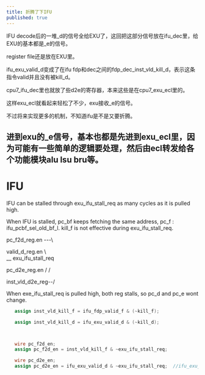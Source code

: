 ```yaml
---
title: 折腾了下IFU
published: true
---
```


IFU decode后的一堆_d的信号全给EXU了，这回把这部分信号放在ifu_dec里，给EXU的基本都是_e的信号。

register file还是放在EXU里。


ifu_exu_valid_d变成了在ifu fdp和dec之间的fdp_dec_inst_vld_kill_d，表示这条指令valid并且没有被kill_d。

cpu7_ifu_dec里也就放了些d2e的寄存器，本来这些是在cpu7_exu_ecl里的。

这样exu_ecl就看起来轻松了不少，exu接收_e的信号。

不过将来实现更多的机制，不知道ifu是不是又要折腾。

进到exu的_e信号，基本也都是先进到exu_ecl里，因为可能有一些简单的逻辑要处理，然后由ecl转发给各个功能模块alu lsu bru等。
------------------------------------------

# IFU

IFU can be stalled through exu_ifu_stall_req as many cycles as it is pulled high.

When IFU is stalled, pc_bf keeps fetching the same address, pc_f : ifu_pcbf_sel_old_bf_l. kill_f is not effective during exu_ifu_stall_req.


pc_f2d_reg.en ---\

valid_d_reg.en \   \
                      __ exu_ifu_stall_req

pc_d2e_reg.en  /   /

inst_vld_d2e_reg--/

When exe_ifu_stall_req is pulled high, both reg stalls, so pc_d and pc_e wont change.




`````verilog
   assign inst_vld_kill_f = ifu_fdp_valid_f & (~kill_f);

   assign inst_vld_kill_d = ifu_exu_valid_d & (~kill_d);



   wire pc_f2d_en;
   assign pc_f2d_en = inst_vld_kill_f & ~exu_ifu_stall_req;

   wire pc_d2e_en;
   assign pc_d2e_en = ifu_exu_valid_d & ~exu_ifu_stall_req;  //ifu_exu_valid_d should be inst_vld_kill_d
`````


